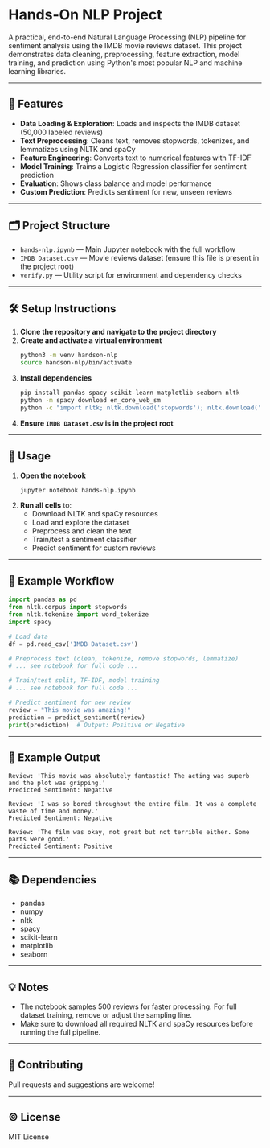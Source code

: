 # Hands-On NLP Project

A practical, end-to-end Natural Language Processing (NLP) pipeline for sentiment analysis using the IMDB movie reviews dataset. This project demonstrates data cleaning, preprocessing, feature extraction, model training, and prediction using Python's most popular NLP and machine learning libraries.

---

## 🚀 Features
- **Data Loading & Exploration**: Loads and inspects the IMDB dataset (50,000 labeled reviews)
- **Text Preprocessing**: Cleans text, removes stopwords, tokenizes, and lemmatizes using NLTK and spaCy
- **Feature Engineering**: Converts text to numerical features with TF-IDF
- **Model Training**: Trains a Logistic Regression classifier for sentiment prediction
- **Evaluation**: Shows class balance and model performance
- **Custom Prediction**: Predicts sentiment for new, unseen reviews

---

## 🗂️ Project Structure
- `hands-nlp.ipynb` — Main Jupyter notebook with the full workflow
- `IMDB Dataset.csv` — Movie reviews dataset (ensure this file is present in the project root)
- `verify.py` — Utility script for environment and dependency checks

---

## 🛠️ Setup Instructions
1. **Clone the repository and navigate to the project directory**
2. **Create and activate a virtual environment**
   ```bash
   python3 -m venv handson-nlp
   source handson-nlp/bin/activate
   ```
3. **Install dependencies**
   ```bash
   pip install pandas spacy scikit-learn matplotlib seaborn nltk
   python -m spacy download en_core_web_sm
   python -c "import nltk; nltk.download('stopwords'); nltk.download('punkt')"
   ```
4. **Ensure `IMDB Dataset.csv` is in the project root**

---

## 📒 Usage
1. **Open the notebook**
   ```bash
   jupyter notebook hands-nlp.ipynb
   ```
2. **Run all cells** to:
   - Download NLTK and spaCy resources
   - Load and explore the dataset
   - Preprocess and clean the text
   - Train/test a sentiment classifier
   - Predict sentiment for custom reviews

---

## 🧹 Example Workflow
```python
import pandas as pd
from nltk.corpus import stopwords
from nltk.tokenize import word_tokenize
import spacy

# Load data
df = pd.read_csv('IMDB Dataset.csv')

# Preprocess text (clean, tokenize, remove stopwords, lemmatize)
# ... see notebook for full code ...

# Train/test split, TF-IDF, model training
# ... see notebook for full code ...

# Predict sentiment for new review
review = "This movie was amazing!"
prediction = predict_sentiment(review)
print(prediction)  # Output: Positive or Negative
```

---

## 📝 Example Output
```
Review: 'This movie was absolutely fantastic! The acting was superb and the plot was gripping.'
Predicted Sentiment: Negative

Review: 'I was so bored throughout the entire film. It was a complete waste of time and money.'
Predicted Sentiment: Negative

Review: 'The film was okay, not great but not terrible either. Some parts were good.'
Predicted Sentiment: Positive
```

---

## 📚 Dependencies
- pandas
- numpy
- nltk
- spacy
- scikit-learn
- matplotlib
- seaborn

---

## 💡 Notes
- The notebook samples 500 reviews for faster processing. For full dataset training, remove or adjust the sampling line.
- Make sure to download all required NLTK and spaCy resources before running the full pipeline.

---

## 🤝 Contributing
Pull requests and suggestions are welcome!

---

## ©️ License
MIT License
